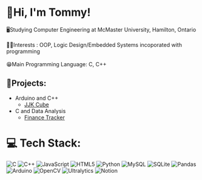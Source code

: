 # 👋Hi, I'm Tommy!
🖥️Studying Computer Engineering at McMaster University, Hamilton, Ontario<br/> <br>🧑‍💻Interests : OOP, Logic Design/Embedded Systems incoporated with programming<br/><br>😁Main Programming Language: C, C++<br>
## 👾Projects:
- Arduino and C++<br/>
  - [JJK Cube](https://github.com/Tendeez1/JJK-Cube)
- C and Data Analysis<br/>
  - [Finance Tracker](https://github.com/Tendeez1/Finance-Tracker)
  


# 💻 Tech Stack:
![C](https://img.shields.io/badge/c-%2300599C.svg?style=for-the-badge&logo=c&logoColor=white) 
![C++](https://img.shields.io/badge/c++-%2300599C.svg?style=for-the-badge&logo=c%2B%2B&logoColor=white) 
![JavaScript](https://img.shields.io/badge/javascript-%23323330.svg?style=for-the-badge&logo=javascript&logoColor=%23F7DF1E) 
![HTML5](https://img.shields.io/badge/html5-%23E34F26.svg?style=for-the-badge&logo=html5&logoColor=white) 
![Python](https://img.shields.io/badge/python-3670A0?style=for-the-badge&logo=python&logoColor=ffdd54) 
![MySQL](https://img.shields.io/badge/mysql-4479A1.svg?style=for-the-badge&logo=mysql&logoColor=white) 
![SQLite](https://img.shields.io/badge/sqlite-%2307405e.svg?style=for-the-badge&logo=sqlite&logoColor=white) 
![Pandas](https://img.shields.io/badge/pandas-%23150458.svg?style=for-the-badge&logo=pandas&logoColor=white) 
![Arduino](https://img.shields.io/badge/-Arduino-00979D?style=for-the-badge&logo=Arduino&logoColor=white) 
![OpenCV](https://img.shields.io/badge/OpenCV-27338e?style=for-the-badge&logo=opencv&logoColor=white) 
![Ultralytics](https://img.shields.io/badge/Ultralytics-FF6A00?style=for-the-badge&logo=ultralytics&logoColor=white) 
![Notion](https://img.shields.io/badge/Notion-%23000000.svg?style=for-the-badge&logo=notion&logoColor=white)

